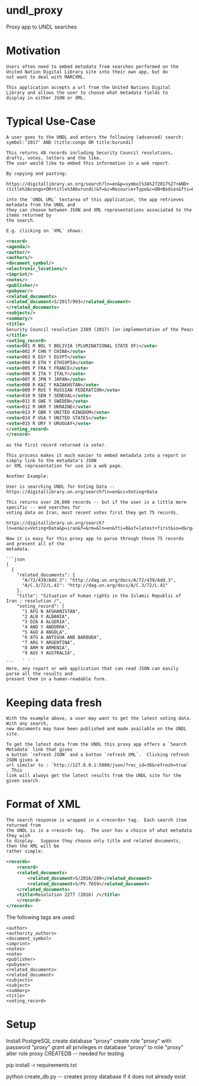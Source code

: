 # undl_proxy
Proxy app to UNDL searches

# Motivation

    Users often need to embed metadata from searches performed on the 
    United Nation Digital Library site into their own app, but do
    not want to deal with MARCXML.

    This application accepts a url from the United Nations Digital
    Library and allows the user to choose what metadata fields to
    display in either JSON or XML.

# Typical Use-Case

    A user goes to the UNDL and enters the following (advanced) search:
    symbol:'2017' AND (title:congo OR title:burundi)

    This returns 48 records including Security Council resolutions, drafts, votes, letters and the like.  
    The user would like to embed this information in a web report.

    By copying and pasting:

    https://digitallibrary.un.org/search?ln=en&p=symbol%3A%272017%27+AND+(title%3Acongo+OR+title%3Aburundi)&f=&c=Resource+Type&c=UN+Bodies&fti=0&sf=&so=d&rg=10&sc=0

    into the `UNDL URL` textarea of this application, the app retrieves metadata from the UNDL and 
    they can choose between JSON and XML representations associated to the items returned by
    the search.

    E.g. clicking on `XML` shows: 

```xml
<record>
<agenda/>
<author/>
<authors/>
<document_symbol/>
<electronic_locations/>
<imprint/>
<notes/>
<publisher/>
<pubyear/>
<related_documents>
<related_document>S/2017/993</related_document>
</related_documents>
<subjects/>
<summary/>
<title>
Security Council resolution 2389 (2017) [on implementation of the Peace, Security and Cooperation Framework for the Democratic Republic of the Congo and the Region]
</title>
<voting_record>
<vote>001 R BOL Y BOLIVIA (PLURINATIONAL STATE OF)</vote>
<vote>002 P CHN Y CHINA</vote>
<vote>003 R EGY Y EGYPT</vote>
<vote>004 R ETH Y ETHIOPIA</vote>
<vote>005 P FRA Y FRANCE</vote>
<vote>006 R ITA Y ITALY</vote>
<vote>007 R JPN Y JAPAN</vote>
<vote>008 R KAZ Y KAZAKHSTAN</vote>
<vote>009 P RUS Y RUSSIAN FEDERATION</vote>
<vote>010 R SEN Y SENEGAL</vote>
<vote>011 R SWE Y SWEDEN</vote>
<vote>012 R UKR Y UKRAINE</vote>
<vote>013 P GBR Y UNITED KINGDOM</vote>
<vote>014 P USA Y UNITED STATES</vote>
<vote>015 R URY Y URUGUAY</vote>
</voting_record>
</record>
```

    as the first record returned (a vote).

    This process makes it much easier to embed metadata into a report or simply link to the metadata's JSON
    or XML representation for use in a web page.

    Another Example:

    User is searching UNDL for Voting Data -- https://digitallibrary.un.org/search?ln=en&cc=Voting+Data

    This returns over 20,000 records -- but if the user is a little more specific -- and searches for 
    voting data on Iran, most recent votes first they get 75 records.

    https://digitallibrary.un.org/search?ln=en&cc=Voting+Data&p=iran&f=&rm=&ln=en&fti=0&sf=latest+first&so=d&rg=10&sc=0&c=Voting+Data&c=&of=hb

    Now it is easy for this proxy app to parse through those 75 records and present all of the 
    metadata.

    ```json
    [
      {
        "related_documents": {
          "A/72/439/Add.3": "http://dag.un.org/docs/A/72/439/Add.3",
          "A/C.3/72/L.41": "http://dag.un.org/docs/A/C.3/72/L.41"
        },
        "title": "Situation of human rights in the Islamic Republic of Iran : resolution /",
        "voting_record": [
          "1 AFG N AFGHANISTAN",
          "2 ALB Y ALBANIA",
          "3 DZA A ALGERIA",
          "4 AND Y ANDORRA",
          "5 AGO A ANGOLA",
          "6 ATG A ANTIGUA AND BARBUDA",
          "7 ARG Y ARGENTINA",
          "8 ARM N ARMENIA",
          "9 AUS Y AUSTRALIA",
          . . .
    ```
    Here, any report or web application that can read JSON can easily parse all the results and 
    present them in a human-readable form.


# Keeping data fresh

    With the example above, a user may want to get the latest voting data.  With any search, 
    new documents may have been published and made available on the UNDL site.

    To get the latest data from the UNDL this proxy app offers a `Search Metadata` link that gives
    a button `refresh JSON` and a button `refresh XML`.  Clicking refresh JSON gives a 
    url similar to : `http://127.0.0.1:5000/json/?rec_id=36&refresh=true` . This
    link will always get the latest results from the UNDL site for the given search.

# Format of XML
    The search response is wrapped in a <records> tag.  Each search item returned from
    the UNDL is in a <record> tag.  The user has a choice of what metadata they wish
    to display.  Suppose they choose only title and related documents, then the XML will be
    rather simple:
```xml
<records>
    <record>
    <related_documents>
        <related_document>S/2016/289</related_document>
        <related_document>S/PV.7659</related_document>
    </related_documents>
    <title>Resolution 2277 (2016) /</title>
    </record>
</records>
```

The following tags are used:
```xml<agenda>
<author>
<authority_authors>
<document_symbol>
<imprint>
<notes>
<note>
<publisher>
<pubyear>
<related_documents>
<related_document>
<subjects>
<subject>
<summary>
<title>
<voting_record>
```


# Setup

Install PostgreSQL
create database "proxy"
create role "proxy" with password "proxy"
grant all privileges in database "proxy" to role "proxy"
alter role proxy CREATEDB -- needed for testing

pip install -r requirements.txt

python create_db.py -- creates proxy database if it does not already exist

